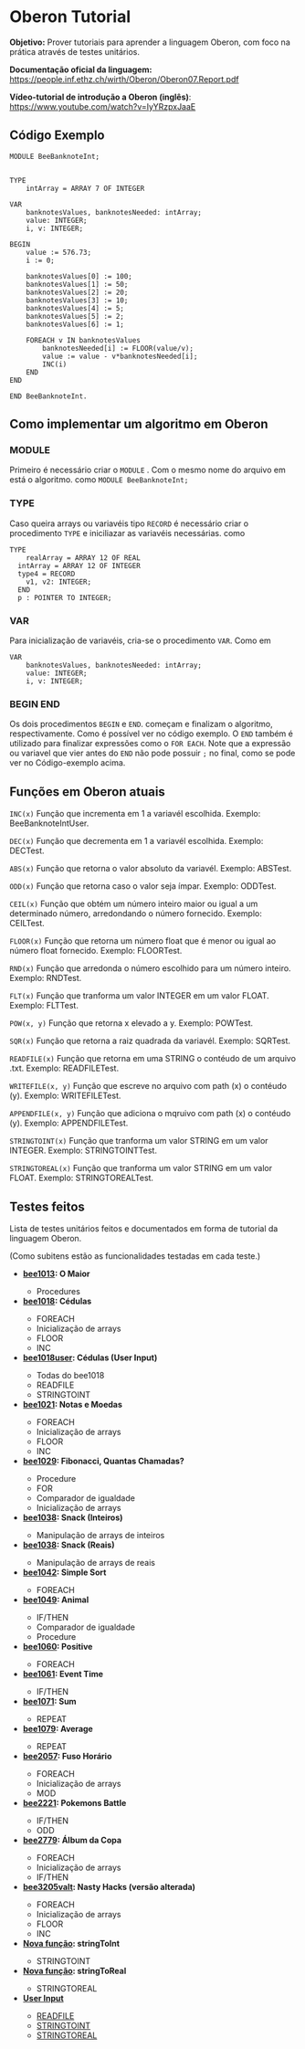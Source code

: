 # Oberon Tutorial

<b>Objetivo:</b> Prover tutoriais para aprender a linguagem Oberon, com foco na prática através de testes unitários.

<b>Documentação oficial da linguagem:</b> https://people.inf.ethz.ch/wirth/Oberon/Oberon07.Report.pdf

<b>Vídeo-tutorial de introdução a Oberon (inglês)</b>: https://www.youtube.com/watch?v=IyYRzpxJaaE

## Código Exemplo

```
MODULE BeeBanknoteInt;


TYPE
	intArray = ARRAY 7 OF INTEGER

VAR
	banknotesValues, banknotesNeeded: intArray;
	value: INTEGER;
	i, v: INTEGER;

BEGIN
	value := 576.73;
	i := 0;

	banknotesValues[0] := 100;
	banknotesValues[1] := 50;
	banknotesValues[2] := 20;
	banknotesValues[3] := 10;
	banknotesValues[4] := 5;
	banknotesValues[5] := 2;
	banknotesValues[6] := 1;

	FOREACH v IN banknotesValues
		banknotesNeeded[i] := FLOOR(value/v);
		value := value - v*banknotesNeeded[i];
		INC(i)
	END
END

END BeeBanknoteInt.
```

## Como implementar um algoritmo em Oberon

### MODULE

Primeiro é necessário criar o ```MODULE``` . Com o mesmo nome do arquivo em está o algoritmo. como ```MODULE BeeBanknoteInt;```

### TYPE

Caso queira arrays ou variavéis tipo ```RECORD``` é necessário criar o procedimento ```TYPE``` e iniciliazar as variavéis necessárias. como 

```
TYPE
	realArray = ARRAY 12 OF REAL
  intArray = ARRAY 12 OF INTEGER
  type4 = RECORD
    v1, v2: INTEGER;
  END
  p : POINTER TO INTEGER;
```

### VAR

Para inicialização de variavéis, cria-se o procedimento ```VAR```. Como em 

```
VAR
	banknotesValues, banknotesNeeded: intArray;
	value: INTEGER;
	i, v: INTEGER;
```

### BEGIN END

Os dois procedimentos ```BEGIN``` e ```END```. começam e finalizam o algoritmo, respectivamente. Como é possível ver no código exemplo. O ```END```
também é utilizado para finalizar expressões como o ```FOR EACH```. Note que a expressão ou variavel que vier antes do ```END``` não
pode possuir ```;``` no final, como se pode ver no Código-exemplo acima.

## Funções em Oberon atuais

```INC(x)``` Função que incrementa em 1 a variavél escolhida. Exemplo: BeeBanknoteIntUser.

```DEC(x)``` Função que decrementa em 1 a variavél escolhida. Exemplo: DECTest.

```ABS(x)``` Função que retorna o valor absoluto da variavél. Exemplo: ABSTest.

```ODD(x)``` Função que retorna caso o valor seja ímpar. Exemplo: ODDTest.

```CEIL(x)``` Função que obtém um número inteiro maior ou igual a um determinado número, arredondando o número fornecido. Exemplo: CEILTest.

```FLOOR(x)``` Função que retorna um número float que é menor ou igual ao número float fornecido. Exemplo: FLOORTest.

```RND(x)``` Função que arredonda o número escolhido para um número inteiro. Exemplo: RNDTest.

```FLT(x)``` Função que tranforma um valor INTEGER em um valor FLOAT. Exemplo: FLTTest.

```POW(x, y)``` Função que retorna x elevado a y. Exemplo: POWTest.

```SQR(x)``` Função que retorna a raiz quadrada da variavél. Exemplo: SQRTest.

```READFILE(x)``` Função que retorna em uma STRING o contéudo de um arquivo .txt. Exemplo: READFILETest.

```WRITEFILE(x, y)``` Função que escreve no arquivo com path (x) o contéudo (y). Exemplo: WRITEFILETest.

```APPENDFILE(x, y)``` Função que adiciona o mqruivo com path (x) o contéudo (y). Exemplo: APPENDFILETest.

```STRINGTOINT(x)``` Função que tranforma um valor STRING em um valor INTEGER. Exemplo: STRINGTOINTTest.

```STRINGTOREAL(x)``` Função que tranforma um valor STRING em um valor FLOAT. Exemplo: STRINGTOREALTest.

## Testes feitos

Lista de testes unitários feitos e documentados em forma de tutorial da linguagem Oberon.

(Como subitens estão as funcionalidades testadas em cada teste.)

<ul>
	<li><b><a href="./bee1013.md">bee1013</a>: O Maior</b></li>
    <ul>
	    <li>Procedures</li>
    </ul>
	<li><b><a href="./bee1018.md">bee1018</a>: Cédulas</b></li>
    <ul>
	    <li>FOREACH</li>
	    <li>Inicialização de arrays</li>
	    <li>FLOOR</li>
	    <li>INC</li>
    </ul>
	<li><b><a href="./bee1018user.md">bee1018user</a>: Cédulas (User Input)</b></li>
    <ul>
	    <li>Todas do bee1018</li>
	    <li>READFILE</li>
	    <li>STRINGTOINT</li>
    </ul>
	<li><b><a href="./bee1021.md">bee1021</a>: Notas e Moedas</b></li>
    <ul>
	    <li>FOREACH</li>
	    <li>Inicialização de arrays</li>
	    <li>FLOOR</li>
	    <li>INC</li>
    </ul>
	<li><b><a href="./bee1029.md">bee1029</a>: Fibonacci, Quantas Chamadas?</b></li>
    <ul>
	    <li>Procedure</li>
	    <li>FOR</li>
	    <li>Comparador de igualdade</li>
	    <li>Inicialização de arrays</li>
    </ul>
	<li><b><a href="./bee1038int.md">bee1038</a>: Snack (Inteiros)</b></li>
    <ul>
	    <li>Manipulação de arrays de inteiros</li>
    </ul>
	<li><b><a href="./bee1038real.md">bee1038</a>: Snack (Reais)</b></li>
    <ul>
	    <li>Manipulação de arrays de reais</li>
    </ul>
	<li><b><a href="./bee1042.md">bee1042</a>: Simple Sort</b></li>
    <ul>
	    <li>FOREACH</li>
    </ul>
	<li><b><a href="./bee1049.md">bee1049</a>: Animal</b></li>
    <ul>
	    <li>IF/THEN</li>
	    <li>Comparador de igualdade</li>
	    <li>Procedure</li>
    </ul>
	<li><b><a href="./bee1060.md">bee1060</a>: Positive</b></li>
    <ul>
	    <li>FOREACH</li>
    </ul>
	<li><b><a href="./bee1061.md">bee1061</a>: Event Time</b></li>
    <ul>
	    <li>IF/THEN</li>
    </ul>
	<li><b><a href="./bee1071.md">bee1071</a>: Sum</b></li>
    <ul>
	    <li>REPEAT</li>
    </ul>
	<li><b><a href="./bee1079.md">bee1079</a>: Average</b></li>
    <ul>
	    <li>REPEAT</li>
    </ul>
	<li><b><a href="./bee2057.md">bee2057</a>: Fuso Horário</b></li>
    <ul>
	    <li>FOREACH</li>
	    <li>Inicialização de arrays</li>
	    <li>MOD</li>
    </ul>
	<li><b><a href="./bee2221.md">bee2221</a>: Pokemons Battle</b></li>
    <ul>
	    <li>IF/THEN</li>
	    <li>ODD</li>
    </ul>
	<li><b><a href="./bee2779.md">bee2779</a>: Álbum da Copa</b></li>
    <ul>
	    <li>FOREACH</li>
	    <li>Inicialização de arrays</li>
	    <li>IF/THEN</li>
    </ul>
	<li><b><a href="./bee3205valt.md">bee3205valt</a>: Nasty Hacks (versão alterada)</b></li>
    <ul>
	    <li>FOREACH</li>
	    <li>Inicialização de arrays</li>
	    <li>FLOOR</li>
	    <li>INC</li>
    </ul>
	<li><b><a href="./stringToInt.md">Nova função</a>: stringToInt</b></li>
    <ul>
	    <li>STRINGTOINT</li>
    </ul>
	<li><b><a href="./stringToReal.md">Nova função</a>: stringToReal</b></li>
    <ul>
	    <li>STRINGTOREAL</li>
    </ul>
	<li><b><a href="./stringToReal.md">User Input</b></li>
    <ul>
	    <li>READFILE</li>
	    <li>STRINGTOINT</li>
	    <li>STRINGTOREAL</li>
    </ul>
</ul> 
